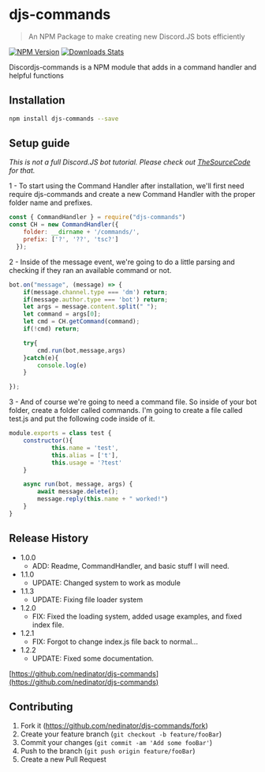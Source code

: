 # djs-commands
> An NPM Package to make creating new Discord.JS bots efficiently

[![NPM Version][npm-image]][npm-url]
[![Downloads Stats][npm-downloads]][npm-url]

Discordjs-commands is a NPM module that adds in a command handler and helpful functions


## Installation

```sh
npm install djs-commands --save
```

## Setup guide
*This is not a full Discord.JS bot tutorial. Please check out [TheSourceCode](https://www.youtube.com/channel/UCNXt2MrZaqfIBknamqwzeXA) for that.*

1 - To start using the Command Handler after installation, we'll first need require djs-commands and create a new Command Handler with the proper folder name and prefixes.

```js
const { CommandHandler } = require("djs-commands")
const CH = new CommandHandler({
    folder: __dirname + '/commands/',
    prefix: ['?', '??', 'tsc?']
  });
```

2 - Inside of the message event, we're going to do a little parsing and checking if they ran an available command or not.

```js
bot.on("message", (message) => {
    if(message.channel.type === 'dm') return;
    if(message.author.type === 'bot') return;
    let args = message.content.split(" ");
    let command = args[0];
    let cmd = CH.getCommand(command);
    if(!cmd) return;

    try{
        cmd.run(bot,message,args)
    }catch(e){
        console.log(e)
    }

});
```

3 - And of course we're going to need a command file. So inside of your bot folder, create a folder called commands. I'm going to create a file called
test.js and put the following code inside of it.

```js
module.exports = class test {
    constructor(){
            this.name = 'test',
            this.alias = ['t'],
            this.usage = '?test'
    }

    async run(bot, message, args) {
        await message.delete();
        message.reply(this.name + " worked!")
    }
}
```

## Release History

* 1.0.0
    * ADD: Readme, CommandHandler, and basic stuff I will need.
* 1.1.0
    * UPDATE: Changed system to work as module
* 1.1.3
    * UPDATE: Fixing file loader system
* 1.2.0
    * FIX: Fixed the loading system, added usage examples, and fixed index file.
* 1.2.1
    * FIX: Forgot to change index.js file back to normal...
* 1.2.2
    * UPDATE: Fixed some documentation.


[https://github.com/nedinator/djs-commands](https://github.com/nedinator/djs-commands)

## Contributing

1. Fork it (<https://github.com/nedinator/djs-commands/fork>)
2. Create your feature branch (`git checkout -b feature/fooBar`)
3. Commit your changes (`git commit -am 'Add some fooBar'`)
4. Push to the branch (`git push origin feature/fooBar`)
5. Create a new Pull Request

<!-- Markdown link & img dfn's -->
[npm-image]: https://img.shields.io/npm/v/djs-commands.svg?style=flat-square
[npm-url]: https://www.npmjs.com/package/djs-commands
[npm-downloads]: https://img.shields.io/npm/dt/djs-commands.svg